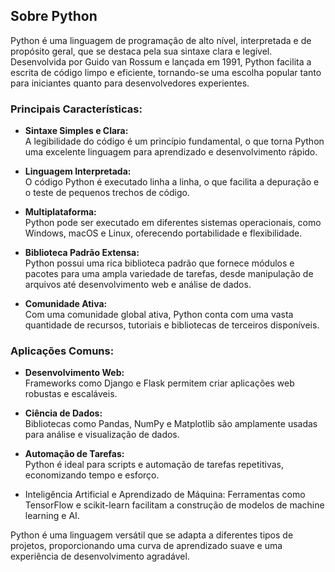 ## Sobre Python
Python é uma linguagem de programação de alto nível, interpretada e de propósito geral, que se destaca pela sua sintaxe clara e legível. Desenvolvida por Guido van Rossum e lançada em 1991, Python facilita a escrita de código limpo e eficiente, tornando-se uma escolha popular tanto para iniciantes quanto para desenvolvedores experientes.

### Principais Características:
- **Sintaxe Simples e Clara:**  <br>
  A legibilidade do código é um princípio fundamental, o que torna Python uma excelente linguagem para aprendizado e desenvolvimento rápido.

- **Linguagem Interpretada:** <br>
  O código Python é executado linha a linha, o que facilita a depuração e o teste de pequenos trechos de código.

- **Multiplataforma:** <br>
  Python pode ser executado em diferentes sistemas operacionais, como Windows, macOS e Linux, oferecendo portabilidade e flexibilidade.

- **Biblioteca Padrão Extensa:** <br>
  Python possui uma rica biblioteca padrão que fornece módulos e pacotes para uma ampla variedade de tarefas, desde manipulação de arquivos até desenvolvimento web e análise de dados.

- **Comunidade Ativa:** <br>
  Com uma comunidade global ativa, Python conta com uma vasta quantidade de recursos, tutoriais e bibliotecas de terceiros disponíveis.

### Aplicações Comuns:
- **Desenvolvimento Web:** <br>
  Frameworks como Django e Flask permitem criar aplicações web robustas e escaláveis.

- **Ciência de Dados:** <br>
  Bibliotecas como Pandas, NumPy e Matplotlib são amplamente usadas para análise e visualização de dados.

- **Automação de Tarefas:** <br>
  Python é ideal para scripts e automação de tarefas repetitivas, economizando tempo e esforço.

- Inteligência Artificial e Aprendizado de Máquina:
  Ferramentas como TensorFlow e scikit-learn facilitam a construção de modelos de machine learning e AI.

Python é uma linguagem versátil que se adapta a diferentes tipos de projetos, proporcionando uma curva de aprendizado suave e uma experiência de desenvolvimento agradável.
